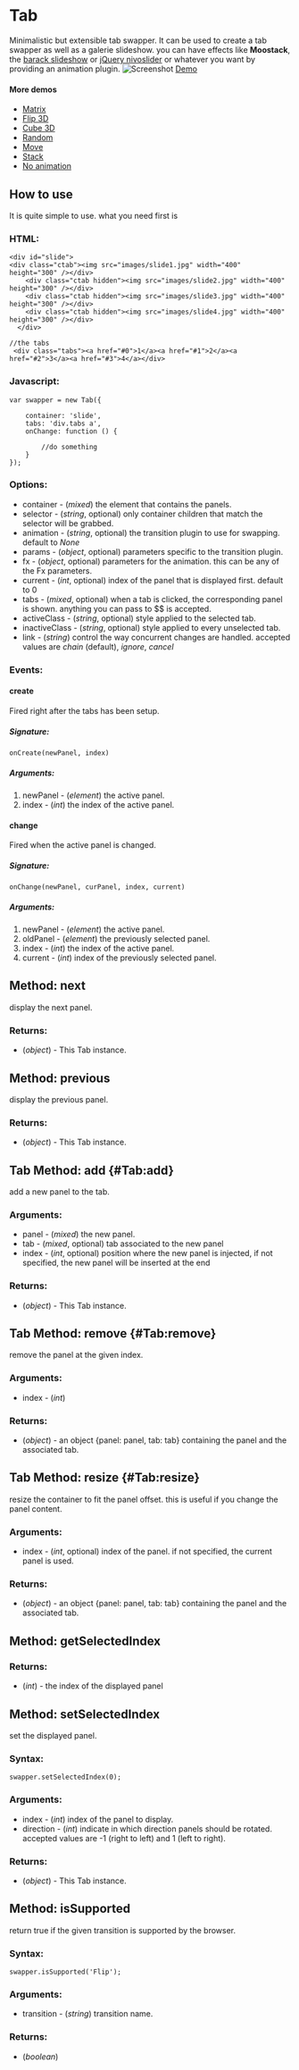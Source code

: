 Tab
============

Minimalistic but extensible tab swapper. It can be used to create a tab swapper as well as a galerie slideshow. 
you can have effects like **Moostack**, the [barack slideshow](https://devthought.com/wp-content/moogets/BarackSlideshow/demo.html) or [jQuery nivoslider](https://nivo.dev7studios.com/) or whatever you want by providing an animation plugin. 
![Screenshot](https://github.com/tbela99/tab/raw/master/thumbnail.jpg)
[Demo](http://tbela99.github.com/tab/Demos/matrix.html)

#### More demos

- [Matrix](http://tbela99.github.com/tab/Demos/matrix.html)
- [Flip 3D](http://tbela99.github.com/tab/Demos/flip.html)
- [Cube 3D](http://tbela99.github.com/tab/Demos/cube.html)
- [Random](http://tbela99.github.com/tab/Demos/random.html?transitions[]=slideOut&directions[]=left&directions[]=right&mode=horizontal&random=0&duration=800)
- [Move](http://tbela99.github.com/tab/Demos/move.html)
- [Stack](http://tbela99.github.com/tab/Demos/stack.html)
- [No animation](http://tbela99.github.com/tab/Demos/none.html)

How to use
---------------------

It is quite simple to use. what you need first is 

### HTML:

	<div id="slide">
    <div class="ctab"><img src="images/slide1.jpg" width="400" height="300" /></div>
        <div class="ctab hidden"><img src="images/slide2.jpg" width="400" height="300" /></div>
        <div class="ctab hidden"><img src="images/slide3.jpg" width="400" height="300" /></div>
        <div class="ctab hidden"><img src="images/slide4.jpg" width="400" height="300" /></div>
  	  </div>
	  
	//the tabs
	 <div class="tabs"><a href="#0">1</a><a href="#1">2</a><a href="#2">3</a><a href="#3">4</a></div>
	 
### Javascript:

	var swapper = new Tab({
	
		container: 'slide',
		tabs: 'div.tabs a',
		onChange: function () {
		
			//do something
		}
	});


### Options:

* container  - (*mixed*) the element that contains the panels.
* selector  - (*string*, optional) only container children that match the selector will be grabbed.
* animation  - (*string*, optional) the transition plugin to use for swapping. default to *None*
* params - (*object*, optional) parameters specific to the transition plugin.
* fx - (*object*, optional) parameters for the animation. this can be any of the Fx parameters.
* current  - (*int*, optional) index of the panel that is displayed first. default to 0
* tabs  - (*mixed*, optional) when a tab is clicked, the corresponding panel is shown. anything you can pass to $$ is accepted. 
* activeClass  - (*string*, optional) style applied to the selected tab.
* inactiveClass  - (*string*, optional) style applied to every unselected tab.
* link - (*string*) control the way concurrent changes are handled. accepted values are *chain* (default), *ignore*, *cancel*

### Events:

#### create

Fired right after the tabs has been setup.

##### Signature:

	onCreate(newPanel, index)

##### Arguments:

1. newPanel - (*element*) the active panel.
2. index - (*int*) the index of the active panel.

#### change

Fired when the active panel is changed.

##### Signature:

	onChange(newPanel, curPanel, index, current)

##### Arguments:

1. newPanel - (*element*) the active panel.
2. oldPanel - (*element*) the previously selected panel.
3. index - (*int*) the index of the active panel.
4. current - (*int*) index of the previously selected panel.


Method: next 
------------

display the next panel.

### Returns:

* (*object*) - This Tab instance.

Method: previous
----------------

display the previous panel.

### Returns:

* (*object*) - This Tab instance.

Tab Method: add {#Tab:add}
----------------------------

add a new panel to the tab.

### Arguments:

- panel - (*mixed*) the new panel.
- tab - (*mixed*, optional) tab associated to the new panel
- index - (*int*, optional) position where the new panel is injected, if not specified, the new panel will be inserted at the end

### Returns:

* (*object*) - This Tab instance.

Tab Method: remove {#Tab:remove}
----------------------------

remove the panel at the given index.

### Arguments:

- index - (*int*)

### Returns:

* (*object*) - an object {panel: panel, tab: tab} containing the panel and the associated tab.

Tab Method: resize {#Tab:resize}
----------------------------

resize the container to fit the panel offset. this is useful if you change the panel content.

### Arguments:

- index - (*int*, optional) index of the panel. if not specified, the current panel is used.

### Returns:

* (*object*) - an object {panel: panel, tab: tab} containing the panel and the associated tab.

Method: getSelectedIndex
------------------------

### Returns:

* (*int*) - the index of the displayed panel

Method: setSelectedIndex
------------------------

set the displayed panel.

### Syntax:

	swapper.setSelectedIndex(0);

### Arguments:

- index - (*int*) index of the panel to display.
- direction - (*int*) indicate in which direction panels should be rotated. accepted values are -1 (right to left) and 1 (left to right).

### Returns:

* (*object*) - This Tab instance.

Method: isSupported
------------------------

return true if the given transition is supported by the browser.

### Syntax:

	swapper.isSupported('Flip');

### Arguments:

- transition - (*string*) transition name.

### Returns:

* (*boolean*) 
